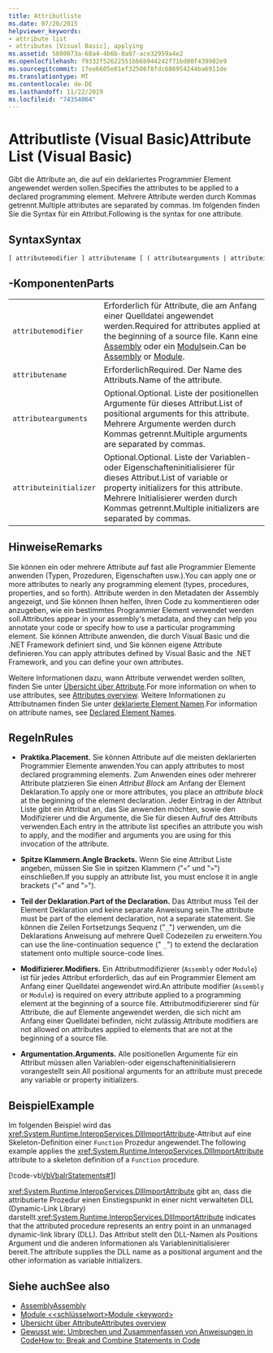 ```yaml
---
title: Attributliste
ms.date: 07/20/2015
helpviewer_keywords:
- attribute list
- attributes [Visual Basic], applying
ms.assetid: 5880073a-68a4-4b6b-8a07-ace32959a4e2
ms.openlocfilehash: f9332f52622551bb6b944242f71bd80f439982e9
ms.sourcegitcommit: 17ee6605e01ef32506f8fdc686954244ba6911de
ms.translationtype: MT
ms.contentlocale: de-DE
ms.lasthandoff: 11/22/2019
ms.locfileid: "74354064"
---
```

# <a name="attribute-list-visual-basic"></a><span data-ttu-id="670a1-102">Attributliste (Visual Basic)</span><span class="sxs-lookup"><span data-stu-id="670a1-102">Attribute List (Visual Basic)</span></span>
<span data-ttu-id="670a1-103">Gibt die Attribute an, die auf ein deklariertes Programmier Element angewendet werden sollen.</span><span class="sxs-lookup"><span data-stu-id="670a1-103">Specifies the attributes to be applied to a declared programming element.</span></span> <span data-ttu-id="670a1-104">Mehrere Attribute werden durch Kommas getrennt.</span><span class="sxs-lookup"><span data-stu-id="670a1-104">Multiple attributes are separated by commas.</span></span> <span data-ttu-id="670a1-105">Im folgenden finden Sie die Syntax für ein Attribut.</span><span class="sxs-lookup"><span data-stu-id="670a1-105">Following is the syntax for one attribute.</span></span>  
  
## <a name="syntax"></a><span data-ttu-id="670a1-106">Syntax</span><span class="sxs-lookup"><span data-stu-id="670a1-106">Syntax</span></span>  
  
```vb  
[ attributemodifier ] attributename [ ( attributearguments | attributeinitializer ) ]  
```  
  
## <a name="parts"></a><span data-ttu-id="670a1-107">-Komponenten</span><span class="sxs-lookup"><span data-stu-id="670a1-107">Parts</span></span>  
|||
|---|---|
|`attributemodifier`|<span data-ttu-id="670a1-108">Erforderlich für Attribute, die am Anfang einer Quelldatei angewendet werden.</span><span class="sxs-lookup"><span data-stu-id="670a1-108">Required for attributes applied at the beginning of a source file.</span></span> <span data-ttu-id="670a1-109">Kann eine [Assembly](../../../visual-basic/language-reference/modifiers/assembly.md) oder ein [Modul](../../../visual-basic/language-reference/modifiers/module-keyword.md)sein.</span><span class="sxs-lookup"><span data-stu-id="670a1-109">Can be [Assembly](../../../visual-basic/language-reference/modifiers/assembly.md) or [Module](../../../visual-basic/language-reference/modifiers/module-keyword.md).</span></span>|
|`attributename`| <span data-ttu-id="670a1-110">Erforderlich</span><span class="sxs-lookup"><span data-stu-id="670a1-110">Required.</span></span> <span data-ttu-id="670a1-111">Der Name des Attributs.</span><span class="sxs-lookup"><span data-stu-id="670a1-111">Name of the attribute.</span></span>|
|`attributearguments`|<span data-ttu-id="670a1-112">Optional.</span><span class="sxs-lookup"><span data-stu-id="670a1-112">Optional.</span></span> <span data-ttu-id="670a1-113">Liste der positionellen Argumente für dieses Attribut.</span><span class="sxs-lookup"><span data-stu-id="670a1-113">List of positional arguments for this attribute.</span></span> <span data-ttu-id="670a1-114">Mehrere Argumente werden durch Kommas getrennt.</span><span class="sxs-lookup"><span data-stu-id="670a1-114">Multiple arguments are separated by commas.</span></span>|
|`attributeinitializer`|<span data-ttu-id="670a1-115">Optional.</span><span class="sxs-lookup"><span data-stu-id="670a1-115">Optional.</span></span> <span data-ttu-id="670a1-116">Liste der Variablen-oder Eigenschafteninitialisierer für dieses Attribut.</span><span class="sxs-lookup"><span data-stu-id="670a1-116">List of variable or property initializers for this attribute.</span></span> <span data-ttu-id="670a1-117">Mehrere Initialisierer werden durch Kommas getrennt.</span><span class="sxs-lookup"><span data-stu-id="670a1-117">Multiple initializers are separated by commas.</span></span>|
  
## <a name="remarks"></a><span data-ttu-id="670a1-118">Hinweise</span><span class="sxs-lookup"><span data-stu-id="670a1-118">Remarks</span></span>  
 <span data-ttu-id="670a1-119">Sie können ein oder mehrere Attribute auf fast alle Programmier Elemente anwenden (Typen, Prozeduren, Eigenschaften usw.).</span><span class="sxs-lookup"><span data-stu-id="670a1-119">You can apply one or more attributes to nearly any programming element (types, procedures, properties, and so forth).</span></span> <span data-ttu-id="670a1-120">Attribute werden in den Metadaten der Assembly angezeigt, und Sie können Ihnen helfen, Ihren Code zu kommentieren oder anzugeben, wie ein bestimmtes Programmier Element verwendet werden soll.</span><span class="sxs-lookup"><span data-stu-id="670a1-120">Attributes appear in your assembly's metadata, and they can help you annotate your code or specify how to use a particular programming element.</span></span> <span data-ttu-id="670a1-121">Sie können Attribute anwenden, die durch Visual Basic und die .NET Framework definiert sind, und Sie können eigene Attribute definieren.</span><span class="sxs-lookup"><span data-stu-id="670a1-121">You can apply attributes defined by Visual Basic and the .NET Framework, and you can define your own attributes.</span></span>  

 <span data-ttu-id="670a1-122">Weitere Informationen dazu, wann Attribute verwendet werden sollten, finden Sie unter [Übersicht über Attribute](../../../visual-basic/programming-guide/concepts/attributes/index.md).</span><span class="sxs-lookup"><span data-stu-id="670a1-122">For more information on when to use attributes, see [Attributes overview](../../../visual-basic/programming-guide/concepts/attributes/index.md).</span></span> <span data-ttu-id="670a1-123">Weitere Informationen zu Attributnamen finden Sie unter [deklarierte Element Namen](../../../visual-basic/programming-guide/language-features/declared-elements/declared-element-names.md).</span><span class="sxs-lookup"><span data-stu-id="670a1-123">For information on attribute names, see [Declared Element Names](../../../visual-basic/programming-guide/language-features/declared-elements/declared-element-names.md).</span></span>  
  
## <a name="rules"></a><span data-ttu-id="670a1-124">Regeln</span><span class="sxs-lookup"><span data-stu-id="670a1-124">Rules</span></span>  
  
- <span data-ttu-id="670a1-125">**Praktika.**</span><span class="sxs-lookup"><span data-stu-id="670a1-125">**Placement.**</span></span> <span data-ttu-id="670a1-126">Sie können Attribute auf die meisten deklarierten Programmier Elemente anwenden.</span><span class="sxs-lookup"><span data-stu-id="670a1-126">You can apply attributes to most declared programming elements.</span></span> <span data-ttu-id="670a1-127">Zum Anwenden eines oder mehrerer Attribute platzieren Sie einen *Attribut Block* am Anfang der Element Deklaration.</span><span class="sxs-lookup"><span data-stu-id="670a1-127">To apply one or more attributes, you place an *attribute block* at the beginning of the element declaration.</span></span> <span data-ttu-id="670a1-128">Jeder Eintrag in der Attribut Liste gibt ein Attribut an, das Sie anwenden möchten, sowie den Modifizierer und die Argumente, die Sie für diesen Aufruf des Attributs verwenden.</span><span class="sxs-lookup"><span data-stu-id="670a1-128">Each entry in the attribute list specifies an attribute you wish to apply, and the modifier and arguments you are using for this invocation of the attribute.</span></span>  
  
- <span data-ttu-id="670a1-129">**Spitze Klammern.**</span><span class="sxs-lookup"><span data-stu-id="670a1-129">**Angle Brackets.**</span></span> <span data-ttu-id="670a1-130">Wenn Sie eine Attribut Liste angeben, müssen Sie Sie in spitzen Klammern ("`<`" und "`>`") einschließen.</span><span class="sxs-lookup"><span data-stu-id="670a1-130">If you supply an attribute list, you must enclose it in angle brackets ("`<`" and "`>`").</span></span>  
  
- <span data-ttu-id="670a1-131">**Teil der Deklaration.**</span><span class="sxs-lookup"><span data-stu-id="670a1-131">**Part of the Declaration.**</span></span> <span data-ttu-id="670a1-132">Das Attribut muss Teil der Element Deklaration und keine separate Anweisung sein.</span><span class="sxs-lookup"><span data-stu-id="670a1-132">The attribute must be part of the element declaration, not a separate statement.</span></span> <span data-ttu-id="670a1-133">Sie können die Zeilen Fortsetzungs Sequenz ("`_`") verwenden, um die Deklarations Anweisung auf mehrere Quell Codezeilen zu erweitern.</span><span class="sxs-lookup"><span data-stu-id="670a1-133">You can use the line-continuation sequence (" `_`") to extend the declaration statement onto multiple source-code lines.</span></span>  
  
- <span data-ttu-id="670a1-134">**Modifizierer.**</span><span class="sxs-lookup"><span data-stu-id="670a1-134">**Modifiers.**</span></span> <span data-ttu-id="670a1-135">Ein Attributmodifizierer (`Assembly` oder `Module`) ist für jedes Attribut erforderlich, das auf ein Programmier Element am Anfang einer Quelldatei angewendet wird.</span><span class="sxs-lookup"><span data-stu-id="670a1-135">An attribute modifier (`Assembly` or `Module`) is required on every attribute applied to a programming element at the beginning of a source file.</span></span> <span data-ttu-id="670a1-136">Attributmodifiziererer sind für Attribute, die auf Elemente angewendet werden, die sich nicht am Anfang einer Quelldatei befinden, nicht zulässig.</span><span class="sxs-lookup"><span data-stu-id="670a1-136">Attribute modifiers are not allowed on attributes applied to elements that are not at the beginning of a source file.</span></span>  
  
- <span data-ttu-id="670a1-137">**Argumentation.**</span><span class="sxs-lookup"><span data-stu-id="670a1-137">**Arguments.**</span></span> <span data-ttu-id="670a1-138">Alle positionellen Argumente für ein Attribut müssen allen Variablen-oder eigenschafteninitialisierern vorangestellt sein.</span><span class="sxs-lookup"><span data-stu-id="670a1-138">All positional arguments for an attribute must precede any variable or property initializers.</span></span>  
  
## <a name="example"></a><span data-ttu-id="670a1-139">Beispiel</span><span class="sxs-lookup"><span data-stu-id="670a1-139">Example</span></span>  
 <span data-ttu-id="670a1-140">Im folgenden Beispiel wird das <xref:System.Runtime.InteropServices.DllImportAttribute>-Attribut auf eine Skeleton-Definition einer `Function` Prozedur angewendet.</span><span class="sxs-lookup"><span data-stu-id="670a1-140">The following example applies the <xref:System.Runtime.InteropServices.DllImportAttribute> attribute to a skeleton definition of a `Function` procedure.</span></span>  
  
 [!code-vb[VbVbalrStatements#1](~/samples/snippets/visualbasic/VS_Snippets_VBCSharp/VbVbalrStatements/VB/Class1.vb#1)]  
  
 <span data-ttu-id="670a1-141"><xref:System.Runtime.InteropServices.DllImportAttribute> gibt an, dass die attributierte Prozedur einen Einstiegspunkt in einer nicht verwalteten DLL (Dynamic-Link Library) darstellt.</span><span class="sxs-lookup"><span data-stu-id="670a1-141"><xref:System.Runtime.InteropServices.DllImportAttribute> indicates that the attributed procedure represents an entry point in an unmanaged dynamic-link library (DLL).</span></span> <span data-ttu-id="670a1-142">Das Attribut stellt den DLL-Namen als Positions Argument und die anderen Informationen als Variableninitialisierer bereit.</span><span class="sxs-lookup"><span data-stu-id="670a1-142">The attribute supplies the DLL name as a positional argument and the other information as variable initializers.</span></span>  
  
## <a name="see-also"></a><span data-ttu-id="670a1-143">Siehe auch</span><span class="sxs-lookup"><span data-stu-id="670a1-143">See also</span></span>

- [<span data-ttu-id="670a1-144">Assembly</span><span class="sxs-lookup"><span data-stu-id="670a1-144">Assembly</span></span>](../../../visual-basic/language-reference/modifiers/assembly.md)
- [<span data-ttu-id="670a1-145">Module \<<schlüsselwort></span><span class="sxs-lookup"><span data-stu-id="670a1-145">Module \<keyword></span></span>](../../../visual-basic/language-reference/modifiers/module-keyword.md)
- [<span data-ttu-id="670a1-146">Übersicht über Attribute</span><span class="sxs-lookup"><span data-stu-id="670a1-146">Attributes overview</span></span>](../../../visual-basic/programming-guide/concepts/attributes/index.md)
- [<span data-ttu-id="670a1-147">Gewusst wie: Umbrechen und Zusammenfassen von Anweisungen in Code</span><span class="sxs-lookup"><span data-stu-id="670a1-147">How to: Break and Combine Statements in Code</span></span>](../../../visual-basic/programming-guide/program-structure/how-to-break-and-combine-statements-in-code.md)
